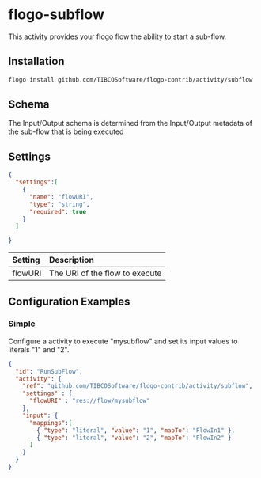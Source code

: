 # flogo-subflow
This activity provides your flogo flow the ability to start a sub-flow.

## Installation

```bash
flogo install github.com/TIBCOSoftware/flogo-contrib/activity/subflow
```

## Schema
The Input/Output schema is determined from the Input/Output metadata
of the sub-flow that is being executed

## Settings

```json
{
  "settings":[
    {
      "name": "flowURI",
      "type": "string",
      "required": true
    }
  ]

}
```

| Setting     | Description    |
|:------------|:---------------|
| flowURI    | The URI of the flow to execute |         


## Configuration Examples
### Simple
Configure a activity to execute "mysubflow" and set its input values to literals "1" and "2".

```json
{
  "id": "RunSubFlow",
  "activity": {
    "ref": "github.com/TIBCOSoftware/flogo-contrib/activity/subflow",
    "settings" : {
      "flowURI" : "res://flow/mysubflow"
    },
    "input": { 
  	  "mappings":[
        { "type": "literal", "value": "1", "mapTo": "FlowIn1" },
        { "type": "literal", "value": "2", "mapTo": "FlowIn2" }
      ]
    }
  }
}
```
